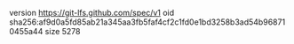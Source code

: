version https://git-lfs.github.com/spec/v1
oid sha256:af9d0a5fd85ab21a345aa3fb5faf4cf2c1fd0e1bd3258b3ad54b968710455a44
size 5278

